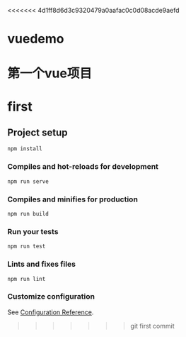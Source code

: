 <<<<<<< 4d1ff8d6d3c9320479a0aafac0c0d08acde9aefd
# vuedemo
第一个vue项目
=======
# first

## Project setup
```
npm install
```

### Compiles and hot-reloads for development
```
npm run serve
```

### Compiles and minifies for production
```
npm run build
```

### Run your tests
```
npm run test
```

### Lints and fixes files
```
npm run lint
```

### Customize configuration
See [Configuration Reference](https://cli.vuejs.org/config/).
>>>>>>> git first commit
